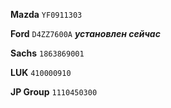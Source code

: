 __Mazda__ `YF0911303`

__Ford__ `D4ZZ7600A` ***установлен сейчас***

__Sachs__ `1863869001`

__LUK__ `410000910`

__JP Group__ `1110450300`
